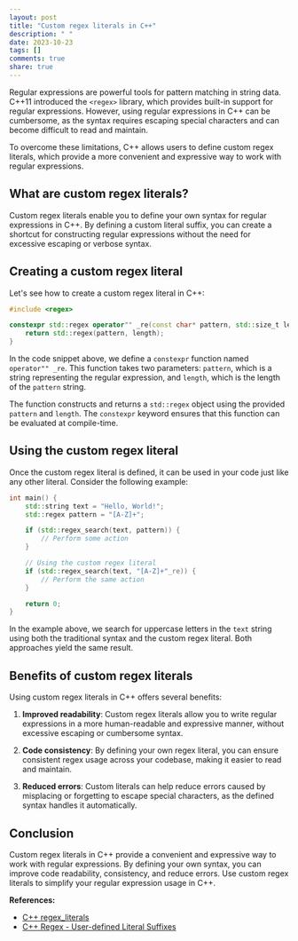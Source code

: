 ```yaml
---
layout: post
title: "Custom regex literals in C++"
description: " "
date: 2023-10-23
tags: []
comments: true
share: true
---
```


Regular expressions are powerful tools for pattern matching in string data. C++11 introduced the `<regex>` library, which provides built-in support for regular expressions. However, using regular expressions in C++ can be cumbersome, as the syntax requires escaping special characters and can become difficult to read and maintain.

To overcome these limitations, C++ allows users to define custom regex literals, which provide a more convenient and expressive way to work with regular expressions.

## What are custom regex literals?

Custom regex literals enable you to define your own syntax for regular expressions in C++. By defining a custom literal suffix, you can create a shortcut for constructing regular expressions without the need for excessive escaping or verbose syntax.

## Creating a custom regex literal

Let's see how to create a custom regex literal in C++:

```cpp
#include <regex>

constexpr std::regex operator"" _re(const char* pattern, std::size_t length) {
    return std::regex(pattern, length);
}
```

In the code snippet above, we define a `constexpr` function named `operator"" _re`. This function takes two parameters: `pattern`, which is a string representing the regular expression, and `length`, which is the length of the `pattern` string.

The function constructs and returns a `std::regex` object using the provided `pattern` and `length`. The `constexpr` keyword ensures that this function can be evaluated at compile-time.

## Using the custom regex literal

Once the custom regex literal is defined, it can be used in your code just like any other literal. Consider the following example:

```cpp
int main() {
    std::string text = "Hello, World!";
    std::regex pattern = "[A-Z]+";

    if (std::regex_search(text, pattern)) {
        // Perform some action
    }

    // Using the custom regex literal
    if (std::regex_search(text, "[A-Z]+"_re)) {
        // Perform the same action
    }

    return 0;
}
```

In the example above, we search for uppercase letters in the `text` string using both the traditional syntax and the custom regex literal. Both approaches yield the same result.

## Benefits of custom regex literals

Using custom regex literals in C++ offers several benefits:

1. **Improved readability**: Custom regex literals allow you to write regular expressions in a more human-readable and expressive manner, without excessive escaping or cumbersome syntax.

2. **Code consistency**: By defining your own regex literal, you can ensure consistent regex usage across your codebase, making it easier to read and maintain.

3. **Reduced errors**: Custom literals can help reduce errors caused by misplacing or forgetting to escape special characters, as the defined syntax handles it automatically.

## Conclusion

Custom regex literals in C++ provide a convenient and expressive way to work with regular expressions. By defining your own syntax, you can improve code readability, consistency, and reduce errors. Use custom regex literals to simplify your regular expression usage in C++.

**References:**
- [C++ regex_literals](https://en.cppreference.com/w/cpp/regex/literals)
- [C++ Regex - User-defined Literal Suffixes](https://dev.to/rajatdiptabiswas/cpp-regex-user-defined-literal-suffixes-534n)